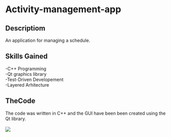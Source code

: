 # Activity-management-app
## Descriptiom
An application for managing a schedule.
## Skills Gained
-C++ Programming<br>
-Qt graphics library<br>
-Test-Driven Developement<br>
-Layered Arhitecture<br>
## TheCode
The code was written in C++ and the GUI have been been created using the Qt library.
<br>
<br>
<img src="https://s3.gifyu.com/images/2021-05-21-13-14-4791e0123bd51cd6e5.gif"></img>

